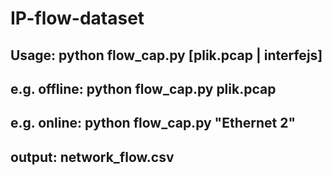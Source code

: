 # IP-flow-dataset
## Usage: python flow_cap.py [plik.pcap | interfejs]
## e.g. offline: python flow_cap.py plik.pcap
## e.g. online: python flow_cap.py "Ethernet 2"
## output: network_flow.csv
